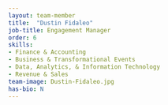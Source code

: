 ```yaml
---
layout: team-member
title:  "Dustin Fidaleo"
job-title: Engagement Manager
order: 6
skills:
- Finance & Accounting
- Business & Transformational Events
- Data, Analytics, & Information Technology
- Revenue & Sales
team-image: Dustin-Fidaleo.jpg
has-bio: N
---
```

